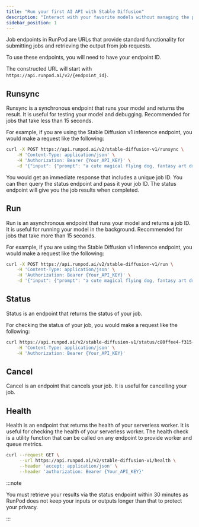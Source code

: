 ```yaml
---
title: "Run your first AI API with Stable Diffusion"
description: "Interact with your favorite models without managing the pods yourself."
sidebar_position: 1
---
```


Job endpoints in RunPod are URLs that provide standard functionality for submitting jobs and retrieving the output from job requests.

To use these endpoints, you will need to have your endpoint ID.

The constructed URL will start with `https://api.runpod.ai/v2/{endpoint_id}`.

## Runsync

Runsync is a synchronous endpoint that runs your model and returns the result. It is useful for testing your model and debugging.
Recommended for jobs that take less than 15 seconds.

For example, if you are using the Stable Diffusion v1 inference endpoint, you would make a request like the following:

```bash
curl -X POST https://api.runpod.ai/v2/stable-diffusion-v1/runsync \
    -H 'Content-Type: application/json' \
    -H 'Authorization: Bearer {Your_API_KEY}' \
    -d '{"input": {"prompt": "a cute magical flying dog, fantasy art drawn by disney concept artists"}}'
```

You would get an immediate response that includes a unique job ID.
You can then query the status endpoint and pass it your job ID. The status endpoint will give you the job results when completed.

## Run

Run is an asynchronous endpoint that runs your model and returns a job ID. It is useful for running your model in the background.
Recommended for jobs that take more than 15 seconds.

For example, if you are using the Stable Diffusion v1 inference endpoint, you would make a request like the following:

```bash
curl -X POST https://api.runpod.ai/v2/stable-diffusion-v1/run \
    -H 'Content-Type: application/json' \
    -H 'Authorization: Bearer {Your_API_KEY}' \
    -d '{"input": {"prompt": "a cute magical flying dog, fantasy art drawn by disney concept artists"}}'
```

## Status

Status is an endpoint that returns the status of your job.

For checking the status of your job, you would make a request like the following:

```bash
curl https://api.runpod.ai/v2/stable-diffusion-v1/status/c80ffee4-f315-4e25-a146-0f3d98cf024b \
    -H 'Content-Type: application/json' \
    -H 'Authorization: Bearer {Your_API_KEY}'
```

## Cancel

Cancel is an endpoint that cancels your job.
It is useful for cancelling your job.

## Health

Health is an endpoint that returns the health of your serverless worker. It is useful for checking the health of your serverless worker.
The health check is a utility function that can be called on any endpoint to provide worker and queue metrics.

```bash
curl --request GET \
     --url https://api.runpod.ai/v2/stable-diffusion-v1/health \
     --header 'accept: application/json' \
     --header 'authorization: Bearer {Your_API_KEY}'
```

:::note

You must retrieve your results via the status endpoint within 30 minutes as RunPod does not keep your inputs or outputs longer than that to protect your privacy.

:::
